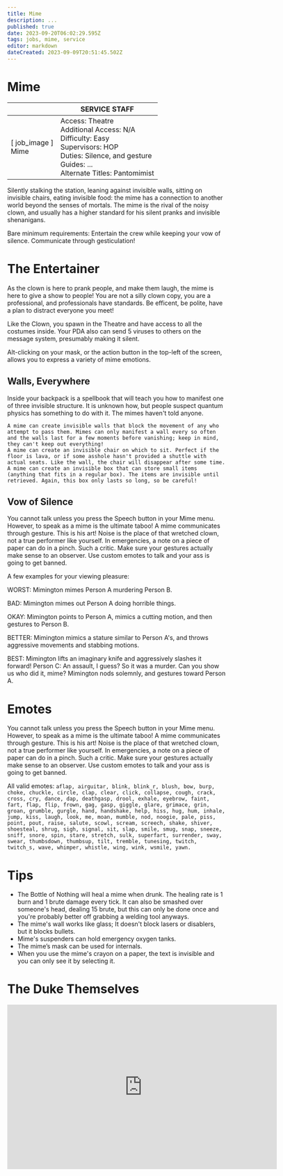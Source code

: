 ```yaml
---
title: Mime
description: ...
published: true
date: 2023-09-20T06:02:29.595Z
tags: jobs, mime, service
editor: markdown
dateCreated: 2023-09-09T20:51:45.502Z
---
```


# Mime

| | SERVICE STAFF |
|----|--------------|
| \[ job_image ]<br>Mime | Access: Theatre<br>Additional Access: N/A<br>Difficulty: Easy<br>Supervisors: HOP<br>Duties: Silence, and gesture<br>Guides: ...<br>Alternate Titles: Pantomimist|

Silently stalking the station, leaning against invisible walls, sitting on invisible chairs, eating invisible food: the mime has a connection to another world beyond the senses of mortals. The mime is the rival of the noisy clown, and usually has a higher standard for his silent pranks and invisible shenanigans.

Bare minimum requirements: Entertain the crew while keeping your vow of silence. Communicate through gesticulation! 

# The Entertainer

As the clown is here to prank people, and make them laugh, the mime is here to give a show to people! You are not a silly clown copy, you are a professional, and professionals have standards. Be efficent, be polite, have a plan to distract everyone you meet!

Like the Clown, you spawn in the Theatre and have access to all the costumes inside. Your PDA also can send 5 viruses to others on the message system, presumably making it silent.

Alt-clicking on your mask, or the action button in the top-left of the screen, allows you to express a variety of mime emotions.

## Walls, Everywhere

Inside your backpack is a spellbook that will teach you how to manifest one of three invisible structure. It is unknown how, but people suspect quantum physics has something to do with it. The mimes haven't told anyone.

    A mime can create invisible walls that block the movement of any who attempt to pass them. Mimes can only manifest a wall every so often and the walls last for a few moments before vanishing; keep in mind, they can't keep out everything!
    A mime can create an invisible chair on which to sit. Perfect if the floor is lava, or if some asshole hasn't provided a shuttle with actual seats. Like the wall, the chair will disappear after some time.
    A mime can create an invisible box that can store small items (anything that fits in a regular box). The items are invisible until retrieved. Again, this box only lasts so long, so be careful!

## Vow of Silence

You cannot talk unless you press the Speech button in your Mime menu. However, to speak as a mime is the ultimate taboo! A mime communicates through gesture. This is his art! Noise is the place of that wretched clown, not a true performer like yourself. In emergencies, a note on a piece of paper can do in a pinch. Such a critic. Make sure your gestures actually make sense to an observer. Use custom emotes to talk and your ass is going to get banned.

A few examples for your viewing pleasure:

WORST: Mimington mimes Person A murdering Person B.

BAD: Mimington mimes out Person A doing horrible things.

OKAY: Mimington points to Person A, mimics a cutting motion, and then gestures to Person B.

BETTER: Mimington mimics a stature similar to Person A's, and throws aggressive movements and stabbing motions.

BEST: Mimington lifts an imaginary knife and aggressively slashes it forward!
Person C: An assault, I guess? So it was a murder. Can you show us who did it, mime?
Mimington nods solemnly, and gestures toward Person A.

# Emotes

You cannot talk unless you press the Speech button in your Mime menu. However, to speak as a mime is the ultimate taboo! A mime communicates through gesture. This is his art! Noise is the place of that wretched clown, not a true performer like yourself. In emergencies, a note on a piece of paper can do in a pinch. Such a critic. Make sure your gestures actually make sense to an observer. Use custom emotes to talk and your ass is going to get banned. 

All valid emotes:
`
aflap, airguitar, blink, blink_r, blush, bow, burp, choke, chuckle, circle, clap, clear, click, collapse, cough, crack, cross, cry, dance, dap, deathgasp, drool, exhale, eyebrow, faint, fart, flap, flip, frown, gag, gasp, giggle, glare, grimace, grin, groan, grumble, gurgle, hand, handshake, help, hiss, hug, hum, inhale, jump, kiss, laugh, look, me, moan, mumble, nod, noogie, pale, piss, point, pout, raise, salute, scowl, scream, screech, shake, shiver, shoesteal, shrug, sigh, signal, sit, slap, smile, smug, snap, sneeze, sniff, snore, spin, stare, stretch, sulk, superfart, surrender, sway, swear, thumbsdown, thumbsup, tilt, tremble, tunesing, twitch, twitch_s, wave, whimper, whistle, wing, wink, wsmile, yawn.
`


# Tips

- The Bottle of Nothing will heal a mime when drunk. The healing rate is 1 burn and 1 brute damage every tick. It can also be smashed over someone's head, dealing 15 brute, but this can only be done once and you're probably better off grabbing a welding tool anyways.
- The mime's wall works like glass; It doesn't block lasers or disablers, but it blocks bullets.
- Mime's suspenders can hold emergency oxygen tanks.
- The mime’s mask can be used for internals.
- When you use the mime's crayon on a paper, the text is invisible and you can only see it by selecting it.

# The Duke Themselves
<iframe src="https://player.twitch.tv/?channel=thedukeofook&parent=wiki.monkestation.com" frameborder="0" allowfullscreen="true" scrolling="no" height="378" width="620"></iframe>